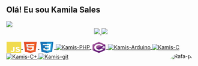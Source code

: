 ## Olá! Eu sou Kamila Sales

  <div style= "display: inline_block">
<img src="https://i.gifer.com/Nt7W.gif" />
  </div>

 
<div align="center">
  <a href="https://github.com/kamissales">
  <img height="180em" src="https://github-readme-stats.vercel.app/api?username=kamissales&show_icons=true&theme=aura&include_all_commits=true&count_private=true"/>
  <img height="180em" src="https://github-readme-stats.vercel.app/api/top-langs/?username=kamissales&layout=compact&langs_count=7&theme=aura"/>
</div>
  
<div style="display: inline_block"><br>
  <img align="center" alt="Kamis-Js" height="30" width="40" src="https://raw.githubusercontent.com/devicons/devicon/master/icons/javascript/javascript-plain.svg">
 
  
 <img align="center" alt="Kamis-HTML" height="30" width="40" src="https://raw.githubusercontent.com/devicons/devicon/master/icons/html5/html5-original.svg">
 <img align="center" alt="Kamis-CSS" height="30" width="40" src="https://raw.githubusercontent.com/devicons/devicon/master/icons/css3/css3-original.svg">
  
  
 <img align="center" alt="Kamis-PHP" heigth="30" width="40" src="https://cdn.jsdelivr.net/gh/devicons/devicon/icons/php/php-original.svg" />
          
  
 <img align="center" alt="Kamis-Csharp" height="30" width="40" src="https://raw.githubusercontent.com/devicons/devicon/master/icons/csharp/csharp-original.svg">
  
 <img align="center" alt="Kamis-Arduino" height="30" width="40" src="https://cdn.jsdelivr.net/gh/devicons/devicon/icons/arduino/arduino-original.svg">
  
  
 <img align= "center" alt="Kamis-C" height="30" width="40" src="https://cdn.jsdelivr.net/gh/devicons/devicon/icons/c/c-original.svg">
  
  
 <img align= "center" alt="Kamis-C+" height="30" widht="40" src="https://cdn.jsdelivr.net/gh/devicons/devicon/icons/cplusplus/cplusplus-original.svg" />
  
  
 <img align= "center" alt="Kamis-git" height="30" width="40" src="https://cdn.jsdelivr.net/gh/devicons/devicon/icons/github/github-original.svg" />
          
          

  
  <img align="right" alt="Rafa-pic" height="150" style="border-radius:50px;" src=" https://media.discordapp.net/attachments/639956127056134178/890373478988013628/Publicacoes_Instagram_1_1.png?width=676&height=676">
  
  

  
  

          
